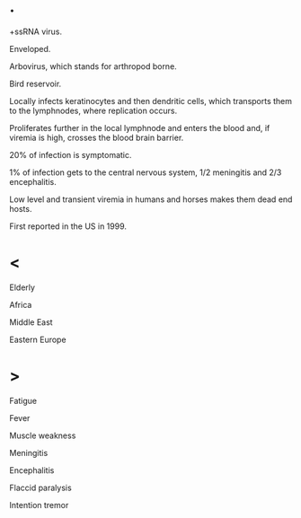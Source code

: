 # .

+ssRNA virus.

Enveloped.

Arbovirus, which stands for arthropod borne.

Bird reservoir.

Locally infects keratinocytes and then dendritic cells, which transports them to the lymphnodes, where replication occurs.

Proliferates further in the local lymphnode and enters the blood and, if viremia is high, crosses the blood brain barrier.

20% of infection is symptomatic.

1% of infection gets to the central nervous system, 1/2 meningitis and 2/3 encephalitis.

Low level and transient viremia in humans and horses makes them dead end hosts.

First reported in the US in 1999.

# <

Elderly

Africa

Middle East

Eastern Europe

# >

Fatigue

Fever

Muscle weakness

Meningitis

Encephalitis

Flaccid paralysis

Intention tremor
